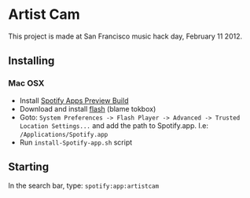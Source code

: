 Artist Cam
==========

This project is made at San Francisco music hack day, February 11 2012.

Installing
----------

### Mac OSX
* Install [Spotify Apps Preview Build](http://developer.spotify.com/en/spotify-apps-api/preview/)
* Download and install [flash](http://get.adobe.com/flashplayer/completion/?installer=Flash_Player_11_for_Mac_OS_X_10.6_-_10.7) (blame tokbox)
* Goto: `System Preferences -> Flash Player -> Advanced -> Trusted Location Settings...` and add the path to Spotify.app. I.e: `/Applications/Spotify.app`
* Run `install-Spotify-app.sh` script

Starting
--------
In the search bar, type: `spotify:app:artistcam`
